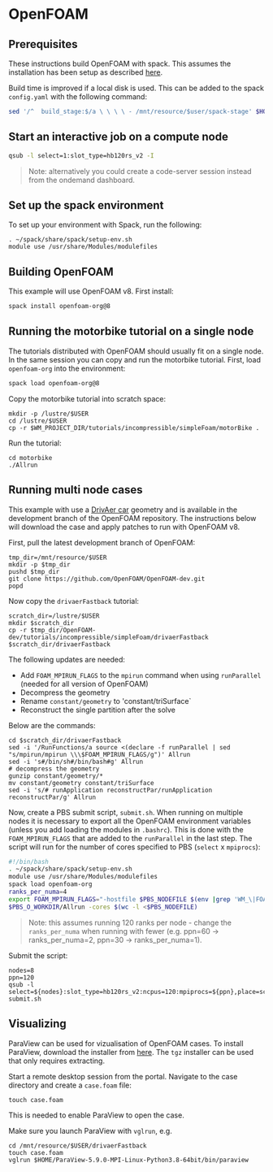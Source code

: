 # OpenFOAM

## Prerequisites

These instructions build OpenFOAM with spack.  This assumes the installation has been setup as described [here](spack.md).

Build time is improved if a local disk is used.  This can be added to the spack `config.yaml` with the following command: 

```bash
sed '/^  build_stage:$/a \ \ \ \ - /mnt/resource/$user/spack-stage' $HOME/spack/etc/spack/defaults/config.yaml
```

## Start an interactive job on a compute node

```bash
qsub -l select=1:slot_type=hb120rs_v2 -I
```

> Note: alternatively you could create a code-server session instead from the ondemand dashboard.


## Set up the spack environment

To set up your environment with Spack, run the following:

```
. ~/spack/share/spack/setup-env.sh
module use /usr/share/Modules/modulefiles
```

## Building OpenFOAM

This example will use OpenFOAM v8.  First install:

```bash
spack install openfoam-org@8
```

## Running the motorbike tutorial on a single node

The tutorials distributed with OpenFOAM should usually fit on a single node.  In the same session you can copy and run the motorbike tutorial.  First, load `openfoam-org` into the environment:

```bash
spack load openfoam-org@8
```

Copy the motorbike tutorial into scratch space:

```
mkdir -p /lustre/$USER
cd /lustre/$USER
cp -r $WM_PROJECT_DIR/tutorials/incompressible/simpleFoam/motorBike .
```

Run the tutorial:

```
cd motorbike
./Allrun
```

## Running multi node cases

This example with use a [DrivAer car](https://www.mw.tum.de/en/aer/research-groups/automotive/drivaer/) geometry and is available in the development branch of the OpenFOAM repository.  The instructions below will download the case and apply patches to run with OpenFOAM v8.

First, pull the latest development branch of OpenFOAM:

```
tmp_dir=/mnt/resource/$USER
mkdir -p $tmp_dir
pushd $tmp_dir
git clone https://github.com/OpenFOAM/OpenFOAM-dev.git
popd
```

Now copy the `drivaerFastback` tutorial:

```
scratch_dir=/lustre/$USER
mkdir $scratch_dir
cp -r $tmp_dir/OpenFOAM-dev/tutorials/incompressible/simpleFoam/drivaerFastback $scratch_dir/drivaerFastback
```

The following updates are needed:

* Add `FOAM_MPIRUN_FLAGS` to the `mpirun` command when using `runParallel` (needed for all version of OpenFOAM)
* Decompress the geometry
* Rename `constant/geometry` to 'constant/triSurface`
* Reconstruct the single partition after the solve

Below are the commands:

```
cd $scratch_dir/drivaerFastback
sed -i '/RunFunctions/a source <(declare -f runParallel | sed "s/mpirun/mpirun \\\$FOAM_MPIRUN_FLAGS/g")' Allrun
sed -i 's#/bin/sh#/bin/bash#g' Allrun
# decompress the geometry
gunzip constant/geometry/*
mv constant/geometry constant/triSurface
sed -i 's/# runApplication reconstructPar/runApplication reconstructPar/g' Allrun
```

Now, create a PBS submit script, `submit.sh`.  When running on multiple nodes it is necessary to export all the OpenFOAM environment variables (unless you add loading the modules in `.bashrc`).  This is done with the `FOAM_MPIRUN_FLAGS` that are added to the `runParallel` in the last step.  The script will run for the number of cores specified to PBS (`select` x `mpiprocs`):

```bash
#!/bin/bash
. ~/spack/share/spack/setup-env.sh
module use /usr/share/Modules/modulefiles
spack load openfoam-org
ranks_per_numa=4
export FOAM_MPIRUN_FLAGS="-hostfile $PBS_NODEFILE $(env |grep 'WM_\|FOAM' | cut -d'=' -f1 | sed 's/^/-x /g' | tr '\n' ' ') -x MPI_BUFFER_SIZE --report-bindings --map-by ppr:${ranks_per_numa}:numa"
$PBS_O_WORKDIR/Allrun -cores $(wc -l <$PBS_NODEFILE)
```

> Note: this assumes running 120 ranks per node - change the `ranks_per_numa` when running with fewer (e.g. ppn=60 -> ranks_per_numa=2, ppn=30 -> ranks_per_numa=1).

Submit the script:

```
nodes=8
ppn=120
qsub -l select=${nodes}:slot_type=hb120rs_v2:ncpus=120:mpiprocs=${ppn},place=scatter:excl submit.sh
```

## Visualizing

ParaView can be used for vizualisation of OpenFOAM cases.  To install ParaView, download the installer from [here](https://www.paraview.org/download/).  The `tgz` installer can be used that only requires extracting.

Start a remote desktop session from the portal.  Navigate to the case directory and create a `case.foam` file:

```
touch case.foam
```

This is needed to enable ParaView to open the case.

Make sure you launch ParaView with `vglrun`, e.g.

```
cd /mnt/resource/$USER/drivaerFastback
touch case.foam
vglrun $HOME/ParaView-5.9.0-MPI-Linux-Python3.8-64bit/bin/paraview
```



